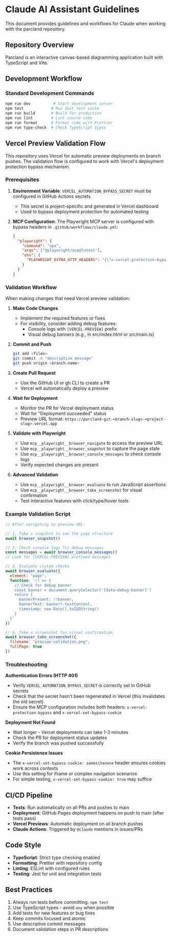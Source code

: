 # Claude AI Assistant Guidelines

This document provides guidelines and workflows for Claude when working with the parcland repository.

## Repository Overview

Parcland is an interactive canvas-based diagramming application built with TypeScript and Vite.

## Development Workflow

### Standard Development Commands

```bash
npm run dev          # Start development server
npm test            # Run Jest test suite
npm run build       # Build for production
npm run lint        # Lint source code
npm run format      # Format code with Prettier
npm run type-check  # Check TypeScript types
```

## Vercel Preview Validation Flow

This repository uses Vercel for automatic preview deployments on branch pushes. The validation flow is configured to work with Vercel's deployment protection bypass mechanism.

### Prerequisites

1. **Environment Variable**: `VERCEL_AUTOMATION_BYPASS_SECRET` must be configured in GitHub Actions secrets
   - This secret is project-specific and generated in Vercel dashboard
   - Used to bypass deployment protection for automated testing

2. **MCP Configuration**: The Playwright MCP server is configured with bypass headers in `.github/workflows/claude.yml`:
   ```json
   {
     "playwright": {
       "command": "npx",
       "args": ["@playwright/mcp@latest"],
       "env": {
         "PLAYWRIGHT_EXTRA_HTTP_HEADERS": "{\"x-vercel-protection-bypass\":\"<SECRET>\",\"x-vercel-set-bypass-cookie\":\"samesitenone\"}"
       }
     }
   }
   ```

### Validation Workflow

When making changes that need Vercel preview validation:

1. **Make Code Changes**
   - Implement the required features or fixes
   - For visibility, consider adding debug features:
     - Console logs with `[VERCEL-PREVIEW]` prefix
     - Visual debug banners (e.g., in src/index.html or src/main.ts)

2. **Commit and Push**
   ```bash
   git add <files>
   git commit -m "descriptive message"
   git push origin <branch-name>
   ```

3. **Create Pull Request**
   - Use the GitHub UI or gh CLI to create a PR
   - Vercel will automatically deploy a preview

4. **Wait for Deployment**
   - Monitor the PR for Vercel deployment status
   - Wait for "Deployment succeeded" status
   - Preview URL format: `https://parcland-git-<branch-slug>-<project-slug>.vercel.app`

5. **Validate with Playwright**
   - Use `mcp__playwright__browser_navigate` to access the preview URL
   - Use `mcp__playwright__browser_snapshot` to capture the page state
   - Use `mcp__playwright__browser_console_messages` to check console logs
   - Verify expected changes are present

6. **Advanced Validation**
   - Use `mcp__playwright__browser_evaluate` to run JavaScript assertions
   - Use `mcp__playwright__browser_take_screenshot` for visual confirmation
   - Test interactive features with click/type/hover tools

### Example Validation Script

```javascript
// After navigating to preview URL:

// 1. Take a snapshot to see the page structure
await browser_snapshot()

// 2. Check console logs for debug messages
const messages = await browser_console_messages()
// Look for [VERCEL-PREVIEW] prefixed messages

// 3. Evaluate custom checks
await browser_evaluate({
  element: "page",
  function: `() => {
    // Check for debug banner
    const banner = document.querySelector('[data-debug-banner]')
    return {
      bannerPresent: !!banner,
      bannerText: banner?.textContent,
      timestamp: new Date().toISOString()
    }
  }`
})

// 4. Take a screenshot for visual confirmation
await browser_take_screenshot({
  filename: "preview-validation.png",
  fullPage: true
})
```

### Troubleshooting

**Authentication Errors (HTTP 401)**
- Verify `VERCEL_AUTOMATION_BYPASS_SECRET` is correctly set in GitHub secrets
- Check that the secret hasn't been regenerated in Vercel (this invalidates the old secret)
- Ensure the MCP configuration includes both headers: `x-vercel-protection-bypass` and `x-vercel-set-bypass-cookie`

**Deployment Not Found**
- Wait longer - Vercel deployments can take 1-3 minutes
- Check the PR for deployment status updates
- Verify the branch was pushed successfully

**Cookie Persistence Issues**
- The `x-vercel-set-bypass-cookie: samesitenone` header ensures cookies work across contexts
- Use this setting for iframe or complex navigation scenarios
- For simple testing, `x-vercel-set-bypass-cookie: true` may suffice

## CI/CD Pipeline

- **Tests**: Run automatically on all PRs and pushes to main
- **Deployment**: GitHub Pages deployment happens on push to main (after tests pass)
- **Vercel Previews**: Automatic deployment on all branch pushes
- **Claude Actions**: Triggered by `@claude` mentions in issues/PRs

## Code Style

- **TypeScript**: Strict type checking enabled
- **Formatting**: Prettier with repository config
- **Linting**: ESLint with configured rules
- **Testing**: Jest for unit and integration tests

## Best Practices

1. Always run tests before committing: `npm test`
2. Use TypeScript types - avoid `any` when possible
3. Add tests for new features or bug fixes
4. Keep commits focused and atomic
5. Use descriptive commit messages
6. Document validation steps in PR descriptions

